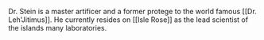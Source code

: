 Dr. Stein is a master artificer and a former protege to the world famous [[Dr.  Leh'Jitimus]]. He currently resides on [[Isle Rose]] as the lead scientist of the islands many laboratories.
